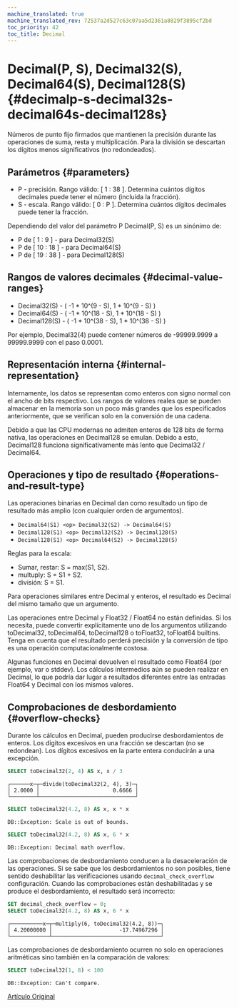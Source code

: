 ```yaml
---
machine_translated: true
machine_translated_rev: 72537a2d527c63c07aa5d2361a8829f3895cf2bd
toc_priority: 42
toc_title: Decimal
---
```


# Decimal(P, S), Decimal32(S), Decimal64(S), Decimal128(S) {#decimalp-s-decimal32s-decimal64s-decimal128s}

Números de punto fijo firmados que mantienen la precisión durante las operaciones de suma, resta y multiplicación. Para la división se descartan los dígitos menos significativos (no redondeados).

## Parámetros {#parameters}

-   P - precisión. Rango válido: \[ 1 : 38 \]. Determina cuántos dígitos decimales puede tener el número (incluida la fracción).
-   S - escala. Rango válido: \[ 0 : P \]. Determina cuántos dígitos decimales puede tener la fracción.

Dependiendo del valor del parámetro P Decimal(P, S) es un sinónimo de:
- P de \[ 1 : 9 \] - para Decimal32(S)
- P de \[ 10 : 18 \] - para Decimal64(S)
- P de \[ 19 : 38 \] - para Decimal128(S)

## Rangos de valores decimales {#decimal-value-ranges}

-   Decimal32(S) - ( -1 \* 10^(9 - S), 1 \* 10^(9 - S) )
-   Decimal64(S) - ( -1 \* 10^(18 - S), 1 \* 10^(18 - S) )
-   Decimal128(S) - ( -1 \* 10^(38 - S), 1 \* 10^(38 - S) )

Por ejemplo, Decimal32(4) puede contener números de -99999.9999 a 99999.9999 con el paso 0.0001.

## Representación interna {#internal-representation}

Internamente, los datos se representan como enteros con signo normal con el ancho de bits respectivo. Los rangos de valores reales que se pueden almacenar en la memoria son un poco más grandes que los especificados anteriormente, que se verifican solo en la conversión de una cadena.

Debido a que las CPU modernas no admiten enteros de 128 bits de forma nativa, las operaciones en Decimal128 se emulan. Debido a esto, Decimal128 funciona significativamente más lento que Decimal32 / Decimal64.

## Operaciones y tipo de resultado {#operations-and-result-type}

Las operaciones binarias en Decimal dan como resultado un tipo de resultado más amplio (con cualquier orden de argumentos).

-   `Decimal64(S1) <op> Decimal32(S2) -> Decimal64(S)`
-   `Decimal128(S1) <op> Decimal32(S2) -> Decimal128(S)`
-   `Decimal128(S1) <op> Decimal64(S2) -> Decimal128(S)`

Reglas para la escala:

-   Sumar, restar: S = max(S1, S2).
-   multuply: S = S1 + S2.
-   división: S = S1.

Para operaciones similares entre Decimal y enteros, el resultado es Decimal del mismo tamaño que un argumento.

Las operaciones entre Decimal y Float32 / Float64 no están definidas. Si los necesita, puede convertir explícitamente uno de los argumentos utilizando toDecimal32, toDecimal64, toDecimal128 o toFloat32, toFloat64 builtins. Tenga en cuenta que el resultado perderá precisión y la conversión de tipo es una operación computacionalmente costosa.

Algunas funciones en Decimal devuelven el resultado como Float64 (por ejemplo, var o stddev). Los cálculos intermedios aún se pueden realizar en Decimal, lo que podría dar lugar a resultados diferentes entre las entradas Float64 y Decimal con los mismos valores.

## Comprobaciones de desbordamiento {#overflow-checks}

Durante los cálculos en Decimal, pueden producirse desbordamientos de enteros. Los dígitos excesivos en una fracción se descartan (no se redondean). Los dígitos excesivos en la parte entera conducirán a una excepción.

``` sql
SELECT toDecimal32(2, 4) AS x, x / 3
```

``` text
┌──────x─┬─divide(toDecimal32(2, 4), 3)─┐
│ 2.0000 │                       0.6666 │
└────────┴──────────────────────────────┘
```

``` sql
SELECT toDecimal32(4.2, 8) AS x, x * x
```

``` text
DB::Exception: Scale is out of bounds.
```

``` sql
SELECT toDecimal32(4.2, 8) AS x, 6 * x
```

``` text
DB::Exception: Decimal math overflow.
```

Las comprobaciones de desbordamiento conducen a la desaceleración de las operaciones. Si se sabe que los desbordamientos no son posibles, tiene sentido deshabilitar las verificaciones usando `decimal_check_overflow` configuración. Cuando las comprobaciones están deshabilitadas y se produce el desbordamiento, el resultado será incorrecto:

``` sql
SET decimal_check_overflow = 0;
SELECT toDecimal32(4.2, 8) AS x, 6 * x
```

``` text
┌──────────x─┬─multiply(6, toDecimal32(4.2, 8))─┐
│ 4.20000000 │                     -17.74967296 │
└────────────┴──────────────────────────────────┘
```

Las comprobaciones de desbordamiento ocurren no solo en operaciones aritméticas sino también en la comparación de valores:

``` sql
SELECT toDecimal32(1, 8) < 100
```

``` text
DB::Exception: Can't compare.
```

[Artículo Original](https://clickhouse.tech/docs/en/data_types/decimal/) <!--hide-->
